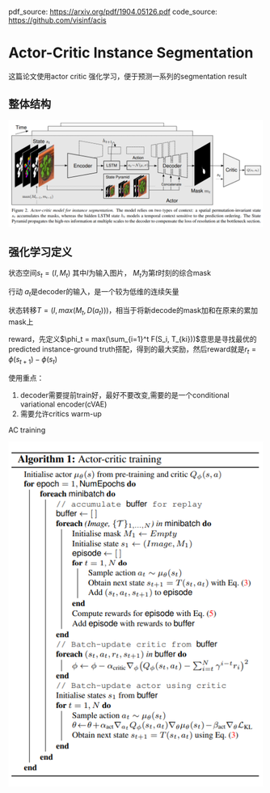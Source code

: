 pdf_source: https://arxiv.org/pdf/1904.05126.pdf
code_source: https://github.com/visinf/acis
# Actor-Critic Instance Segmentation

这篇论文使用actor critic 强化学习，便于预测一系列的segmentation result

## 整体结构

![image](res/actor-critic-instance-seg.png)

## 强化学习定义

状态空间$s_t = (I, M_t)$ 其中$I$为输入图片， $M_t$为第$t$时刻的综合mask

行动 $a_t$是decoder的输入，是一个较为低维的连续矢量

状态转移$T = (I, max(M_t, D(a_t)))$，相当于将新decode的mask加和在原来的累加mask上

reward，先定义$\phi_t = max(\sum_{i=1}^t F(S_i, T_{ki}))$意思是寻找最优的predicted instance-ground truth搭配，得到的最大奖励，然后reward就是$r_t = \phi(s_{t+1}) - \phi(s_t)$

使用重点：
1. decoder需要提前train好，最好不要改变,需要的是一个conditional variational encoder(cVAE)
2. 需要允许critics warm-up


AC training

![image](res/AC_train.png)